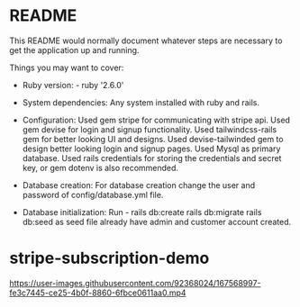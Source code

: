 # README

This README would normally document whatever steps are necessary to get the
application up and running.

Things you may want to cover:

* Ruby version: - ruby '2.6.0'

* System dependencies: Any system installed with ruby and rails.

* Configuration: 
  Used gem stripe for communicating with stripe api.
  Used gem devise for login and signup functionality.
  Used tailwindcss-rails gem for better looking UI and designs.
  Used devise-tailwinded gem to design better looking login and signup pages.
  Used Mysql as primary database.
  Used rails credentials for storing the credentials and secret key, or gem dotenv is also recommended.

* Database creation:
  For database creation change the user and password of config/database.yml file.

* Database initialization:
  Run - 
  rails db:create
  rails db:migrate
  rails db:seed
  as seed file already have admin and customer account created.

# stripe-subscription-demo




https://user-images.githubusercontent.com/92368024/167568997-fe3c7445-ce25-4b0f-8860-6fbce0611aa0.mp4

